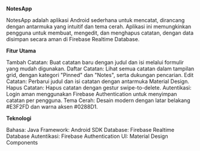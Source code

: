 **NotesApp**

NotesApp adalah aplikasi Android sederhana untuk mencatat, dirancang dengan antarmuka yang intuitif dan tema cerah. Aplikasi ini memungkinkan pengguna untuk membuat, mengedit, dan menghapus catatan, dengan data disimpan secara aman di Firebase Realtime Database.

**Fitur Utama**

Tambah Catatan: Buat catatan baru dengan judul dan isi melalui formulir yang mudah digunakan.
Daftar Catatan: Lihat semua catatan dalam tampilan grid, dengan kategori "Pinned" dan "Notes", serta dukungan pencarian.
Edit Catatan: Perbarui judul dan isi catatan dengan antarmuka Material Design.
Hapus Catatan: Hapus catatan dengan gestur swipe-to-delete.
Autentikasi: Login aman menggunakan Firebase Authentication untuk menyimpan catatan per pengguna.
Tema Cerah: Desain modern dengan latar belakang #E3F2FD dan warna aksen #0288D1.

**Teknologi**

Bahasa: Java
Framework: Android SDK
Database: Firebase Realtime Database
Autentikasi: Firebase Authentication
UI: Material Design Components
